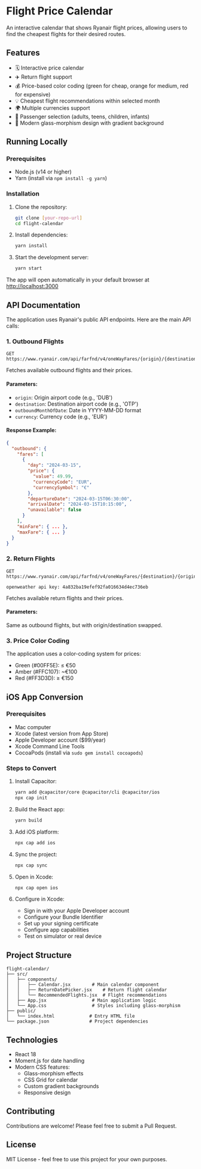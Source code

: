 # Flight Price Calendar

An interactive calendar that shows Ryanair flight prices, allowing users to find the cheapest flights for their desired routes.

## Features
- 🗓️ Interactive price calendar
- ✈️ Return flight support
- 💰 Price-based color coding (green for cheap, orange for medium, red for expensive)
- 💡 Cheapest flight recommendations within selected month
- 🌍 Multiple currencies support
- 👥 Passenger selection (adults, teens, children, infants)
- 🎨 Modern glass-morphism design with gradient background

## Running Locally

### Prerequisites
- Node.js (v14 or higher)
- Yarn (install via `npm install -g yarn`)

### Installation
1. Clone the repository:
   ```bash
   git clone [your-repo-url]
   cd flight-calendar
   ```

2. Install dependencies:
   ```bash
   yarn install
   ```

3. Start the development server:
   ```bash
   yarn start
   ```

The app will open automatically in your default browser at [http://localhost:3000](http://localhost:3000)

## API Documentation

The application uses Ryanair's public API endpoints. Here are the main API calls:

### 1. Outbound Flights
```http
GET https://www.ryanair.com/api/farfnd/v4/oneWayFares/{origin}/{destination}/cheapestPerDay
```

Fetches available outbound flights and their prices.

#### Parameters:
- `origin`: Origin airport code (e.g., 'DUB')
- `destination`: Destination airport code (e.g., 'OTP')
- `outboundMonthOfDate`: Date in YYYY-MM-DD format
- `currency`: Currency code (e.g., 'EUR')

#### Response Example:
```json
{
  "outbound": {
    "fares": [
      {
        "day": "2024-03-15",
        "price": {
          "value": 49.99,
          "currencyCode": "EUR",
          "currencySymbol": "€"
        },
        "departureDate": "2024-03-15T06:30:00",
        "arrivalDate": "2024-03-15T10:15:00",
        "unavailable": false
      }
    ],
    "minFare": { ... },
    "maxFare": { ... }
  }
}
```

### 2. Return Flights
```http
GET https://www.ryanair.com/api/farfnd/v4/oneWayFares/{destination}/{origin}/cheapestPerDay

openweather api key: 4a832ba19efef92fa016634d4ec736eb
```

Fetches available return flights and their prices.

#### Parameters:
Same as outbound flights, but with origin/destination swapped.

### 3. Price Color Coding
The application uses a color-coding system for prices:
- Green (#00FF5E): ≤ €50
- Amber (#FFC107): ~€100
- Red (#FF3D3D): ≥ €150

## iOS App Conversion

### Prerequisites
- Mac computer
- Xcode (latest version from App Store)
- Apple Developer account ($99/year)
- Xcode Command Line Tools
- CocoaPods (install via `sudo gem install cocoapods`)

### Steps to Convert
1. Install Capacitor:
   ```bash
   yarn add @capacitor/core @capacitor/cli @capacitor/ios
   npx cap init
   ```

2. Build the React app:
   ```bash
   yarn build
   ```

3. Add iOS platform:
   ```bash
   npx cap add ios
   ```

4. Sync the project:
   ```bash
   npx cap sync
   ```

5. Open in Xcode:
   ```bash
   npx cap open ios
   ```

6. Configure in Xcode:
   - Sign in with your Apple Developer account
   - Configure your Bundle Identifier
   - Set up your signing certificate
   - Configure app capabilities
   - Test on simulator or real device

## Project Structure
```
flight-calendar/
├── src/
│   ├── components/
│   │   ├── Calendar.jsx        # Main calendar component
│   │   ├── ReturnDatePicker.jsx    # Return flight calendar
│   │   └── RecommendedFlights.jsx  # Flight recommendations
│   ├── App.jsx                 # Main application logic
│   └── App.css                 # Styles including glass-morphism
├── public/
│   └── index.html             # Entry HTML file
└── package.json               # Project dependencies
```

## Technologies
- React 18
- Moment.js for date handling
- Modern CSS features:
  - Glass-morphism effects
  - CSS Grid for calendar
  - Custom gradient backgrounds
  - Responsive design

## Contributing
Contributions are welcome! Please feel free to submit a Pull Request.

## License
MIT License - feel free to use this project for your own purposes.



